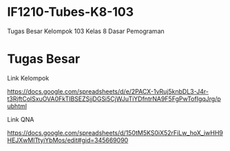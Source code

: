 # IF1210-Tubes-K8-103
Tugas Besar Kelompok 103 Kelas 8 Dasar Pemograman

# Tugas Besar

Link Kelompok

https://docs.google.com/spreadsheets/d/e/2PACX-1vRuj5knbDL3-J4r-t3RjftColSxuOVA0FkTIBSEZSjjDGSi5CjWJuTiYDfntrNA9F5FgPwTofIgqJrg/pubhtml

Link QNA

https://docs.google.com/spreadsheets/d/150tM5KS0iX52rFiLw_hoX_iwHH9HEJXwMlTtyiYbMos/edit#gid=345669090